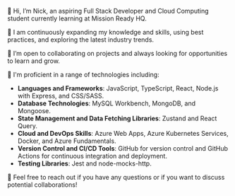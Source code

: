 👋 Hi, I’m Nick, an aspiring Full Stack Developer and Cloud Computing student currently learning at Mission Ready HQ.

🌱 I am continuously expanding my knowledge and skills, using best practices, and exploring the latest industry trends.

👯 I’m open to collaborating on projects and always looking for opportunities to learn and grow.

🔭 I'm proficient in a range of technologies including:

- **Languages and Frameworks**: JavaScript, TypeScript, React, Node.js with Express, and CSS/SASS.
- **Database Technologies**: MySQL Workbench, MongoDB, and Mongoose.
- **State Management and Data Fetching Libraries**: Zustand and React Query.
- **Cloud and DevOps Skills**: Azure Web Apps, Azure Kubernetes Services, Docker, and Azure Fundamentals.
- **Version Control and CI/CD Tools**: GitHub for version control and GitHub Actions for continuous integration and deployment.
- **Testing Libraries**: Jest and node-mocks-http.


💬 Feel free to reach out if you have any questions or if you want to discuss potential collaborations!


<!---
nineteen17/nineteen17 is a ✨ special ✨ repository because its `README.md` (this file) appears on your GitHub profile.
You can click the Preview link to take a look at your changes.
--->  
